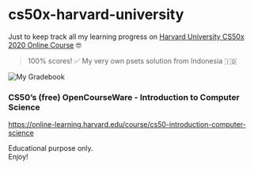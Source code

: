 # cs50x-harvard-university
Just to keep track all my learning progress on [Harvard University CS50x 2020 Online Course](https://online-learning.harvard.edu/course/cs50-introduction-computer-science) 🤓
> 100% scores! ✅ My very own psets solution from Indonesia 🇮🇩

![My Gradebook](https://user-images.githubusercontent.com/29120359/82033807-77282780-96c7-11ea-97b8-3469711d703e.png)

### CS50’s (free) OpenCourseWare - Introduction to Computer Science
https://online-learning.harvard.edu/course/cs50-introduction-computer-science 

Educational purpose only.\
Enjoy!



